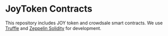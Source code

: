 # JoyToken Contracts

This repository includes JOY token and crowdsale smart contracts. 
We use [Truffle](http://truffleframework.com/) and [Zeppelin Solidity](https://github.com/OpenZeppelin/zeppelin-solidity) for development.
